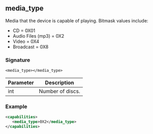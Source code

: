 ## media\_type

Media that the device is capable of playing. Bitmask values include:

- CD = 0X01
- Audio Files (mp3) = 0X2
- Video = 0X4
- Broadcast = 0X8


### Signature

`<media_type></media_type>`


| Parameter | Description |
| --- | --- |
| int | Number of discs. |


### Example

```xml
<capabilities>
   <media_type>0X2</media_type>
</capabilities>
```



